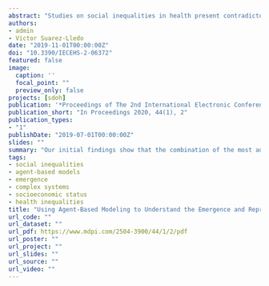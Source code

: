 ```yaml
---
abstract: "Studies on social inequalities in health present contradictory findings when they attempt to describe and identify the complex societal mechanisms that give rise to poor health outcomes and health inequalities. This work aims to study the mechanism of reproduction of health inequalities among different population groups using agent-based modeling. We combine evidence-based knowledge and survey data to set the simulation model. Our initial findings show that the combination of the most adverse contextual conditions (i.e., negative environmental exposure and the absence of health-care provision) combined with extreme social inequalities in health might increase mortality drastically. The model suggests that, although poor health outcomes may emerge through the action of individual determinants, social inequalities generally emerge and reproduce through non-linear associations and complex multivariate data structures.."
authors:
- admin
- Victor Suarez-Lledo
date: "2019-11-01T00:00:00Z"
doi: "10.3390/IECEHS-2-06372"
featured: false
image:
  caption: ''
  focal_point: ""
  preview_only: false
projects: [sdoh]
publication: '*Proceedings of The 2nd International Electronic Conference on Environmental Health Sciences* Proceedings 2020, 44(1), 2'
publication_short: "In Proceedings 2020, 44(1), 2"
publication_types:
- "1"
publishDate: "2019-07-01T00:00:00Z"
slides: ""
summary: "Our initial findings show that the combination of the most adverse contextual conditions (i.e., negative environmental exposure and the absence of health-care provision) combined with extreme social inequalities in health might increase mortality drastically."
tags:
- social inequalities
- agent-based models
- emergence
- complex systems
- socioeconomic status
- health inequalities
title: "Using Agent-Based Modeling to Understand the Emergence and Reproduction of Social Inequalities in Health"
url_code: ""
url_dataset: ""
url_pdf: https://www.mdpi.com/2504-3900/44/1/2/pdf
url_poster: ""
url_project: ""
url_slides: ""
url_source: ""
url_video: ""
---
```

